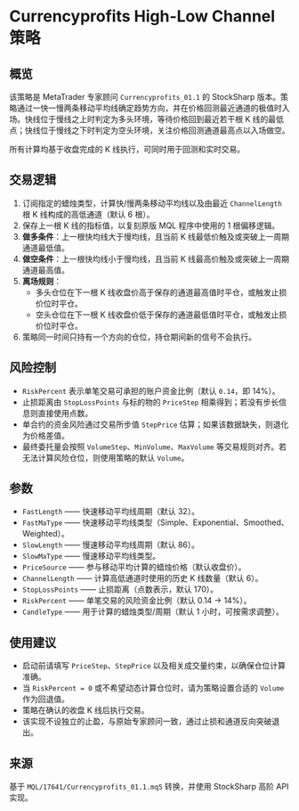 # Currencyprofits High-Low Channel 策略

## 概览
该策略是 MetaTrader 专家顾问 `Currencyprofits_01.1` 的 StockSharp 版本。策略通过一快一慢两条移动平均线确定趋势方向，并在价格回测最近通道的极值时入场。快线位于慢线之上时判定为多头环境，等待价格回到最近若干根 K 线的最低点；快线位于慢线之下时判定为空头环境，关注价格回测通道最高点以入场做空。

所有计算均基于收盘完成的 K 线执行，可同时用于回测和实时交易。

## 交易逻辑
1. 订阅指定的蜡烛类型，计算快/慢两条移动平均线以及由最近 `ChannelLength` 根 K 线构成的高低通道（默认 6 根）。
2. 保存上一根 K 线的指标值，以复刻原版 MQL 程序中使用的 1 根偏移逻辑。
3. **做多条件**：上一根快均线大于慢均线，且当前 K 线最低价触及或突破上一周期通道最低值。
4. **做空条件**：上一根快均线小于慢均线，且当前 K 线最高价触及或突破上一周期通道最高值。
5. **离场规则**：
   - 多头仓位在下一根 K 线收盘价高于保存的通道最高值时平仓，或触发止损价位时平仓。
   - 空头仓位在下一根 K 线收盘价低于保存的通道最低值时平仓，或触发止损价位时平仓。
6. 策略同一时间只持有一个方向的仓位，持仓期间新的信号不会执行。

## 风险控制
- `RiskPercent` 表示单笔交易可承担的账户资金比例（默认 `0.14`，即 14%）。
- 止损距离由 `StopLossPoints` 与标的物的 `PriceStep` 相乘得到；若没有步长信息则直接使用点数。
- 单合约的资金风险通过交易所步值 `StepPrice` 估算；如果该数据缺失，则退化为价格差值。
- 最终委托量会按照 `VolumeStep`、`MinVolume`、`MaxVolume` 等交易规则对齐。若无法计算风险仓位，则使用策略的默认 `Volume`。

## 参数
- `FastLength` —— 快速移动平均线周期（默认 32）。
- `FastMaType` —— 快速移动平均线类型（Simple、Exponential、Smoothed、Weighted）。
- `SlowLength` —— 慢速移动平均线周期（默认 86）。
- `SlowMaType` —— 慢速移动平均线类型。
- `PriceSource` —— 参与移动平均计算的蜡烛价格（默认收盘价）。
- `ChannelLength` —— 计算高低通道时使用的历史 K 线数量（默认 6）。
- `StopLossPoints` —— 止损距离（点数表示，默认 170）。
- `RiskPercent` —— 单笔交易的风险资金比例（默认 0.14 → 14%）。
- `CandleType` —— 用于计算的蜡烛类型/周期（默认 1 小时，可按需求调整）。

## 使用建议
- 启动前请填写 `PriceStep`、`StepPrice` 以及相关成交量约束，以确保仓位计算准确。
- 当 `RiskPercent = 0` 或不希望动态计算仓位时，请为策略设置合适的 `Volume` 作为回退值。
- 策略在确认的收盘 K 线后执行交易。
- 该实现不设独立的止盈，与原始专家顾问一致，通过止损和通道反向突破退出。

## 来源
基于 `MQL/17641/Currencyprofits_01.1.mq5` 转换，并使用 StockSharp 高阶 API 实现。
